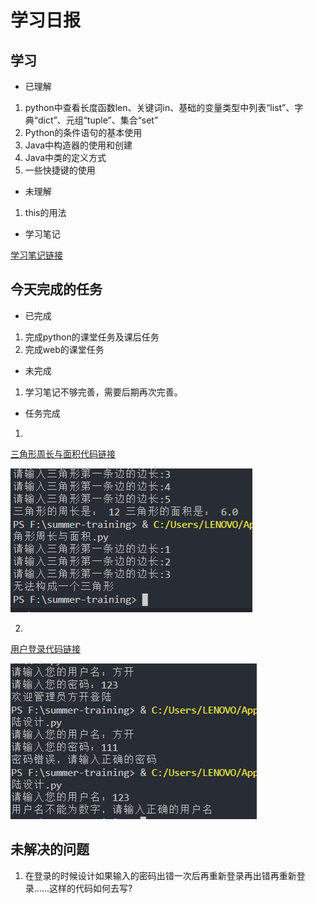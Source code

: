 # 学习日报

## 学习

* 已理解
1. python中查看长度函数len、关键词in、基础的变量类型中列表“list”、字典“dict”、元组“tuple”、集合“set”
2. Python的条件语句的基本使用
3. Java中构造器的使用和创建
4. Java中类的定义方式
5. 一些快捷键的使用



* 未理解
1. this的用法

* 学习笔记

[学习笔记链接](https://github.com/zhaixiujie/summer-training-/blob/master/0727/0727%E5%AD%A6%E4%B9%A0%E7%AC%94%E8%AE%B0.md)


## 今天完成的任务

* 已完成
1. 完成python的课堂任务及课后任务
2. 完成web的课堂任务



* 未完成

1. 学习笔记不够完善，需要后期再次完善。

* 任务完成
1. 
[三角形周长与面积代码链接](https://github.com/zhaixiujie/summer-training-/blob/master/0727/%E4%B8%89%E8%A7%92%E5%BD%A2%E5%91%A8%E9%95%BF%E4%B8%8E%E9%9D%A2%E7%A7%AF.py)

![三角形周长与面积结果图](https://github.com/zhaixiujie/summer-training-/blob/master/0727/%E4%B8%89%E8%A7%92%E5%BD%A2%E5%91%A8%E9%95%BF%E4%B8%8E%E9%9D%A2%E7%A7%AF.PNG)
 
2.
[用户登录代码链接](https://github.com/zhaixiujie/summer-training-/blob/master/0727/%E7%99%BB%E9%99%86%E8%AE%BE%E8%AE%A1.py)

![用户登录代码结果图](https://github.com/zhaixiujie/summer-training-/blob/master/0727/%E7%99%BB%E9%99%86.PNG)


## 未解决的问题

1. 在登录的时候设计如果输入的密码出错一次后再重新登录再出错再重新登录......这样的代码如何去写?

